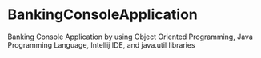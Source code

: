 # BankingConsoleApplication
Banking Console Application by using Object Oriented Programming, Java Programming Language, Intellij IDE, and java.util libraries
